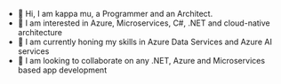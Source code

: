 - 👋 Hi, I am kappa mu, a Programmer and an Architect.
- 👀 I am interested in Azure, Microservices, C#, .NET and cloud-native architecture
- 🌱 I am currently honing my skills in Azure Data Services and Azure AI services
- 💞️ I am looking to collaborate on any .NET, Azure and Microservices based app development

<!---
kappa-mu/kappa-mu is a ✨ special ✨ repository because its `README.md` (this file) appears on your GitHub profile.
You can click the Preview link to take a look at your changes.
--->

